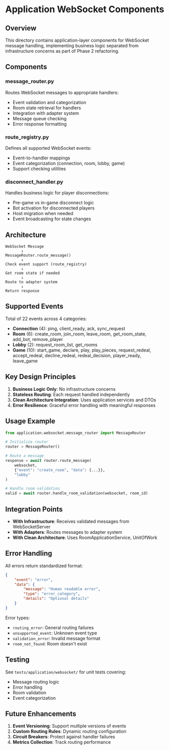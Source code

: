 # Application WebSocket Components

## Overview

This directory contains application-layer components for WebSocket message handling, implementing business logic separated from infrastructure concerns as part of Phase 2 refactoring.

## Components

### message_router.py
Routes WebSocket messages to appropriate handlers:
- Event validation and categorization
- Room state retrieval for handlers
- Integration with adapter system
- Message queue checking
- Error response formatting

### route_registry.py
Defines all supported WebSocket events:
- Event-to-handler mappings
- Event categorization (connection, room, lobby, game)
- Support checking utilities

### disconnect_handler.py
Handles business logic for player disconnections:
- Pre-game vs in-game disconnect logic
- Bot activation for disconnected players
- Host migration when needed
- Event broadcasting for state changes

## Architecture

```
WebSocket Message
       ↓
MessageRouter.route_message()
       ↓
Check event support (route_registry)
       ↓
Get room state if needed
       ↓
Route to adapter system
       ↓
Return response
```

## Supported Events

Total of 22 events across 4 categories:

- **Connection** (4): ping, client_ready, ack, sync_request
- **Room** (6): create_room, join_room, leave_room, get_room_state, add_bot, remove_player
- **Lobby** (2): request_room_list, get_rooms
- **Game** (10): start_game, declare, play, play_pieces, request_redeal, accept_redeal, decline_redeal, redeal_decision, player_ready, leave_game

## Key Design Principles

1. **Business Logic Only**: No infrastructure concerns
2. **Stateless Routing**: Each request handled independently
3. **Clean Architecture Integration**: Uses application services and DTOs
4. **Error Resilience**: Graceful error handling with meaningful responses

## Usage Example

```python
from application.websocket.message_router import MessageRouter

# Initialize router
router = MessageRouter()

# Route a message
response = await router.route_message(
    websocket,
    {"event": "create_room", "data": {...}},
    "lobby"
)

# Handle room validation
valid = await router.handle_room_validation(websocket, room_id)
```

## Integration Points

- **With Infrastructure**: Receives validated messages from WebSocketServer
- **With Adapters**: Routes messages to adapter system
- **With Clean Architecture**: Uses RoomApplicationService, UnitOfWork

## Error Handling

All errors return standardized format:
```json
{
    "event": "error",
    "data": {
        "message": "Human readable error",
        "type": "error_category",
        "details": "Optional details"
    }
}
```

Error types:
- `routing_error`: General routing failures
- `unsupported_event`: Unknown event type
- `validation_error`: Invalid message format
- `room_not_found`: Room doesn't exist

## Testing

See `tests/application/websocket/` for unit tests covering:
- Message routing logic
- Error handling
- Room validation
- Event categorization

## Future Enhancements

1. **Event Versioning**: Support multiple versions of events
2. **Custom Routing Rules**: Dynamic routing configuration
3. **Circuit Breakers**: Protect against handler failures
4. **Metrics Collection**: Track routing performance